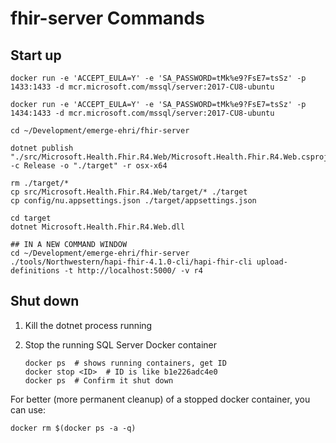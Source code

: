 # fhir-server Commands

## Start up

```
docker run -e 'ACCEPT_EULA=Y' -e 'SA_PASSWORD=tMk%e9?FsE7=tsSz' -p 1433:1433 -d mcr.microsoft.com/mssql/server:2017-CU8-ubuntu

docker run -e 'ACCEPT_EULA=Y' -e 'SA_PASSWORD=tMk%e9?FsE7=tsSz' -p 1434:1433 -d mcr.microsoft.com/mssql/server:2017-CU8-ubuntu

cd ~/Development/emerge-ehri/fhir-server

dotnet publish "./src/Microsoft.Health.Fhir.R4.Web/Microsoft.Health.Fhir.R4.Web.csproj" -c Release -o "./target" -r osx-x64
 
rm ./target/*
cp src/Microsoft.Health.Fhir.R4.Web/target/* ./target
cp config/nu.appsettings.json ./target/appsettings.json

cd target
dotnet Microsoft.Health.Fhir.R4.Web.dll

## IN A NEW COMMAND WINDOW
cd ~/Development/emerge-ehri/fhir-server
./tools/Northwestern/hapi-fhir-4.1.0-cli/hapi-fhir-cli upload-definitions -t http://localhost:5000/ -v r4

```



## Shut down

1. Kill the dotnet process running
2. Stop the running SQL Server Docker container

	```
	docker ps  # shows running containers, get ID
	docker stop <ID>  # ID is like b1e226adc4e0
	docker ps  # Confirm it shut down
	```

For better (more permanent cleanup) of a stopped docker container, you can use:

```
docker rm $(docker ps -a -q)
```